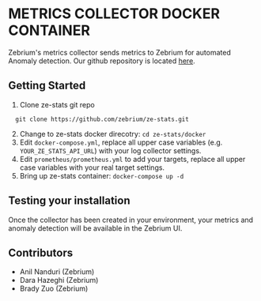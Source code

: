 # METRICS COLLECTOR DOCKER CONTAINER
Zebrium's metrics collector sends metrics to Zebrium for automated Anomaly detection.
Our github repository is located [here](https://github.com/zebrium/ze-stats).

## Getting Started
1. Clone ze-stats git repo
```
  git clone https://github.com/zebrium/ze-stats.git
```
2. Change to ze-stats docker direcotry:
   `cd ze-stats/docker`
2. Edit `docker-compose.yml`, replace all upper case variables (e.g. `YOUR_ZE_STATS_API_URL`) with your log collector settings.
3. Edit `prometheus/prometheus.yml` to add your targets, replace all upper case variables with your real target settings.
4. Bring up ze-stats container:
   `docker-compose up -d`

## Testing your installation
Once the collector has been created in your environment, your metrics and anomaly detection will be available in the Zebrium UI.

## Contributors
* Anil Nanduri (Zebrium)
* Dara Hazeghi (Zebrium)
* Brady Zuo (Zebrium)
